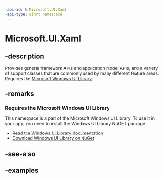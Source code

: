 ```yaml
---
-api-id: N:Microsoft.UI.Xaml
-api-type: winrt namespace
---
```


<!-- Namespace syntax.
namespace Microsoft.UI.Xaml 
-->

# Microsoft.UI.Xaml

## -description

Provides general framework APIs and application model APIs, and a variety of support classes that are commonly used by many different feature areas. Requires the [Microsoft Windows UI Library](https://aka.ms/winui-docs).

## -remarks

### Requires the Microsoft Windows UI Library 
This namespace is a part of the Microsoft Windows UI Library. To use it in your app, you need to install the Windows UI Library NuGET package. 

* [Read the Windows UI Library documentation](https://aka.ms/winui-docs)
* [Download Windows UI Library on NuGet](https://aka.ms/winui-nuget)


## -see-also

## -examples

